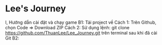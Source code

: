 # Lee's Journey

I, Hướng dẫn cài đặt và chạy game
  B1: Tải project về
    Cách 1: Trên Github, chọn Code => Download ZIP
    Cách 2: Sử dụng lệnh: git clone https://github.com/ThuanLee/Lee_Journey.git trên terminal sau khi đã cài Git
  B2: 
